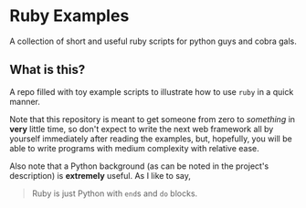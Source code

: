 # Ruby Examples

A collection of short and useful ruby scripts for python guys and cobra gals.

## What is this?

A repo filled with toy example scripts to illustrate how to use `ruby` in a quick manner.

Note that this repository is meant to get someone from zero to _something_ in **very** little time, so don't expect to write the next web framework all by yourself immediately after reading the examples, but, hopefully, you will be able to write programs with medium complexity with relative ease.

Also note that a Python background (as can be noted in the project's description) is **extremely** useful. As I like to say,

> Ruby is just Python with `end`s and `do` blocks.
